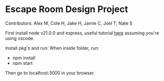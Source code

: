 # Escape Room Design Project

Contributors:
Alex M,
Cole H,
Jake H,
Jamie C,
Joel T,
Nate S

First install node v21.0.0 and express, useful tutorial [here](https://code.visualstudio.com/docs/nodejs/nodejs-tutorial) assuming you're using vscode.

Install pkg's and run:
When inside folder, run: 
- npm install
- npm start

Then go to localhost:3000 in your browser.
